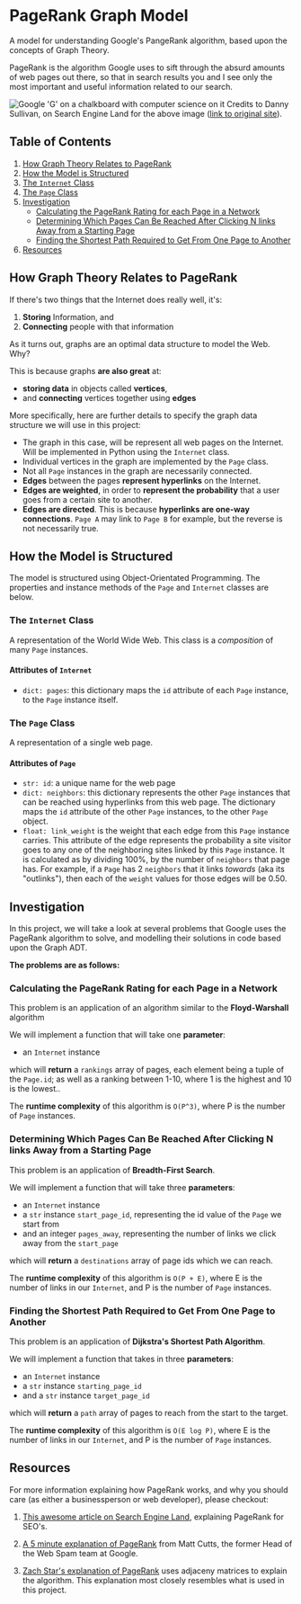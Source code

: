 # PageRank Graph Model

A model for understanding Google's PangeRank algorithm, based upon the concepts of Graph Theory.

PageRank is the algorithm Google uses to sift through the absurd amounts of web pages out there, so that in search results you and I see only the most important and useful information related to our search.

![Google 'G' on a chalkboard with computer science on it](https://i.postimg.cc/FHcdKh7y/Screen-Shot-2020-06-26-at-5-59-40-PM.png)
Credits to Danny Sullivan, on Search Engine Land for the above image ([link to original site](https://searchengineland.com/what-is-google-pagerank-a-guide-for-searchers-webmasters-11068)).

## Table of Contents

1. [How Graph Theory Relates to PageRank](#how-graph-theory-relates-to-pagerank)
2. [How the Model is Structured](#how-the-model-is-structured)
3. [The ```Internet``` Class](#the-internet-class)
4. [The ```Page``` Class](#the-page-class)
5. [Investigation](#investigation)
    - [Calculating the PageRank Rating for each Page in a Network](#calculating-the-pagerank-rating-for-each-page-in-a-network)
    - [Determining Which Pages Can Be Reached After Clicking N links Away from a Starting Page](#determining-which-pages-can-be-reached-after-clicking-n-links-away-from-a-starting-page)
    - [Finding the Shortest Path Required to Get From One Page to Another](#finding-the-shortest-path-required-to-get-from-one-page-to-another)
6. [Resources](#resources)

## How Graph Theory Relates to PageRank

If there's two things that the Internet does really well, it's:

1. **Storing** Information, and
2. **Connecting** people with that information

As it turns out, graphs are an optimal data structure to model the Web. Why?

This is because graphs **are also great** at:

- **storing data** in objects called **vertices**,
- and **connecting** vertices together using **edges**

More specifically, here are further details to specify the graph data structure we will use in this project:

- The graph in this case, will be represent all web pages on the Internet. Will be implemented in Python using the ```Internet``` class.
- Individual vertices in the graph are implemented by the ```Page``` class.
- Not all ```Page``` instances in the graph are necessarily connected.
- **Edges** between the pages **represent hyperlinks** on the Internet.
- **Edges are weighted**, in order to **represent the probability** that a user goes from a certain site to another.
- **Edges are directed**. This is because **hyperlinks are one-way connections**. ```Page A``` may link to ```Page B``` for example, but the reverse is not necessarily true.

## How the Model is Structured

The model is structured using Object-Orientated Programming. The properties and instance methods of the ```Page``` and ```Internet``` classes are below.

### The ```Internet``` Class

A representation of the World Wide Web. This class is a *composition* of many ```Page``` instances.

#### Attributes of ```Internet```

- ```dict: pages```: this dictionary maps the ```id``` attribute of each ```Page``` instance, to the ```Page``` instance itself.

### The ```Page``` Class

A representation of a single web page.

#### Attributes of ```Page```

- ```str: id```: a unique name for the web page
- ```dict: neighbors```: this dictionary represents the other ```Page``` instances that can be reached using hyperlinks from this web page. The dictionary maps the ```id``` attribute of the other ```Page``` instances, to the other ```Page``` object.
- ```float: link_weight``` is the weight that each edge from this ```Page``` instance carries. This attribute of the edge represents the probability a site visitor goes to any one of the neighboring sites linked by this ```Page``` instance. It is calculated as by dividing 100%, by the number of ```neighbors``` that page has. For example, if a ```Page``` has 2 ```neighbors``` that it links *towards* (aka its "outlinks"), then each of the ```weight``` values for those edges will be 0.50.

## Investigation

In this project, we will take a look at several problems that Google uses the PageRank algorithm to solve, and modelling their solutions in code based upon the Graph ADT.

**The problems are as follows:**

### Calculating the PageRank Rating for each Page in a Network

This problem is an application of an algorithm similar to the **Floyd-Warshall** algorithm

We will implement a function that will take one **parameter**:

- an ```Internet``` instance

which will **return** a ```rankings``` array of pages, each element being a tuple of the ```Page.id```; as well as a ranking between 1-10, where 1 is the highest and 10 is the lowest..

The **runtime complexity** of this algorithm is ```O(P^3)```, where P is the number of ```Page``` instances.

### Determining Which Pages Can Be Reached After Clicking N links Away from a Starting Page

This problem is an application of **Breadth-First Search**.

We will implement a function that will take three **parameters**:

- an ```Internet``` instance
- a ```str``` instance ```start_page_id```, representing the id value of the ```Page``` we start from
- and an integer ```pages_away```, representing the number of links we click away from the ```start_page```

which will **return** a ```destinations``` array of page ids which we can reach.

The **runtime complexity** of this algorithm is ```O(P + E)```, where E is the number of links in our ```Internet```, and P is the number of ```Page``` instances.

### Finding the Shortest Path Required to Get From One Page to Another

This problem is an application of **Dijkstra's Shortest Path Algorithm**.

We will implement a function that takes in three **parameters**:

- an ```Internet``` instance
- a ```str``` instance ```starting_page_id```
- and a ```str``` instance ```target_page_id```

which will **return** a ```path``` array of pages to reach from the start to the target.

The **runtime complexity** of this algorithm is ```O(E log P)```, where E is the number of links in our ```Internet```, and P is the number of ```Page``` instances.

## Resources

For more information explaining how PageRank works, and why you should care (as either a businessperson or web developer), please checkout:

1. [This awesome article on Search Engine Land](https://searchengineland.com/what-is-google-pagerank-a-guide-for-searchers-webmasters-11068), explaining PageRank for SEO's.

2. [A 5 minute explanation of PageRank](https://youtu.be/-mUI1g5PZXI) from Matt Cutts, the former Head of the Web Spam team at Google.

3. [Zach Star's explanation of PageRank](https://youtu.be/qxEkY8OScYY) uses adjaceny matrices to explain the algorithm. This explanation most closely resembles what is used in this project.
